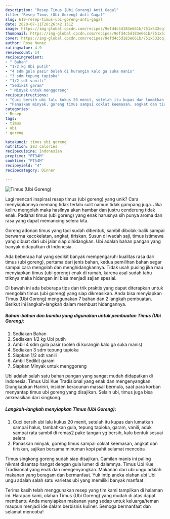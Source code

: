 ```yaml
---
description: "Resep Timus (Ubi Goreng) Anti Gagal"
title: "Resep Timus (Ubi Goreng) Anti Gagal"
slug: 619-resep-timus-ubi-goreng-anti-gagal
date: 2020-07-11T20:26:42.151Z
image: https://img-global.cpcdn.com/recipes/9efd4c5d183e661b/751x532cq70/timus-ubi-goreng-foto-resep-utama.jpg
thumbnail: https://img-global.cpcdn.com/recipes/9efd4c5d183e661b/751x532cq70/timus-ubi-goreng-foto-resep-utama.jpg
cover: https://img-global.cpcdn.com/recipes/9efd4c5d183e661b/751x532cq70/timus-ubi-goreng-foto-resep-utama.jpg
author: Rose Nunez
ratingvalue: 4.9
reviewcount: 14
recipeingredient:
- " Bahan"
- "1/2 kg Ubi putih"
- "4 sdm gula pasir boleh di kurangin kalo ga suka manis"
- "3 sdm tepung tapioka"
- "1/2 sdt vanili"
- "Sedikit garam"
- " Minyak untuk menggoreng"
recipeinstructions:
- "Cuci bersih ubi lalu kukus 20 menit, setelah itu kupas dan lumatkan sampai halus, tambahkan gula, tepung tapioka, garam, vanili, aduk sampai rata sambil di remas2 pake tangan yg bersih, kalu bentuk sesuai selera"
- "Panaskan minyak, goreng timus sampai coklat keemasan, angkat dan tiriskan, sajikan bersama minuman kopi pahit selamat mencoba"
categories:
- Resep
tags:
- timus
- ubi
- goreng

katakunci: timus ubi goreng 
nutrition: 283 calories
recipecuisine: Indonesian
preptime: "PT34M"
cooktime: "PT54M"
recipeyield: "4"
recipecategory: Dinner

---
```



![Timus (Ubi Goreng)](https://img-global.cpcdn.com/recipes/9efd4c5d183e661b/751x532cq70/timus-ubi-goreng-foto-resep-utama.jpg)

Lagi mencari inspirasi resep timus (ubi goreng) yang unik? Cara menyiapkannya memang tidak terlalu sulit namun tidak gampang juga. Jika keliru mengolah maka hasilnya akan hambar dan justru cenderung tidak enak. Padahal timus (ubi goreng) yang enak harusnya sih punya aroma dan rasa yang dapat memancing selera kita.

Goreng adonan timus yang tadi sudah dibentuk, sambil dibolak-balik sampai berwarna kecokelatan, angkat, tiriskan. Susun di wadah saji, timus istimewa yang dibuat dari ubi jalar siap dihidangkan. Ubi adalah bahan pangan yang banyak didapatkan di Indonesia.

Ada beberapa hal yang sedikit banyak mempengaruhi kualitas rasa dari timus (ubi goreng), pertama dari jenis bahan, kedua pemilihan bahan segar sampai cara mengolah dan menghidangkannya. Tidak usah pusing jika mau menyiapkan timus (ubi goreng) enak di rumah, karena asal sudah tahu triknya maka hidangan ini bisa menjadi sajian spesial.


Di bawah ini ada beberapa tips dan trik praktis yang dapat diterapkan untuk mengolah timus (ubi goreng) yang siap dikreasikan. Anda bisa menyiapkan Timus (Ubi Goreng) menggunakan 7 bahan dan 2 langkah pembuatan. Berikut ini langkah-langkah dalam membuat hidangannya.

<!--inarticleads1-->

##### Bahan-bahan dan bumbu yang digunakan untuk pembuatan Timus (Ubi Goreng):

1. Sediakan  Bahan
1. Sediakan 1/2 kg Ubi putih
1. Ambil 4 sdm gula pasir (boleh di kurangin kalo ga suka manis)
1. Sediakan 3 sdm tepung tapioka
1. Siapkan 1/2 sdt vanili
1. Ambil Sedikit garam
1. Siapkan  Minyak untuk menggoreng


Ubi adalah salah satu bahan pangan yang sangat mudah didapatkan di Indonesia. Timus Ubi Kue Tradisional yang enak dan mengenyangkan. Diungkapkan Haririri, insiden keracunan massal bermula, saat para korban menyantap timus ubi goreng yang disajikan. Selain ubi, timus juga bisa ankreasikan dari singkong. 

<!--inarticleads2-->

##### Langkah-langkah menyiapkan Timus (Ubi Goreng):

1. Cuci bersih ubi lalu kukus 20 menit, setelah itu kupas dan lumatkan sampai halus, tambahkan gula, tepung tapioka, garam, vanili, aduk sampai rata sambil di remas2 pake tangan yg bersih, kalu bentuk sesuai selera
1. Panaskan minyak, goreng timus sampai coklat keemasan, angkat dan tiriskan, sajikan bersama minuman kopi pahit selamat mencoba


Timus singkong goreng sudah siap disajikan. Camilan manis ini paling nikmat disantap hangat dengan gula lumer di dalamnya. Timus Ubi Kue Tradisional yang enak dan mengenyangkan. Makanan dari ubi ungu adalah makanan yang beragam dan bermanfaat. Yuk intip aneka olahan ubi Ubi ungu adalah salah satu varietas ubi yang memiliki banyak manfaat. 

Terima kasih telah menggunakan resep yang tim kami tampilkan di halaman ini. Harapan kami, olahan Timus (Ubi Goreng) yang mudah di atas dapat membantu Anda menyiapkan makanan yang sedap untuk keluarga/teman maupun menjadi ide dalam berbisnis kuliner. Semoga bermanfaat dan selamat mencoba!
